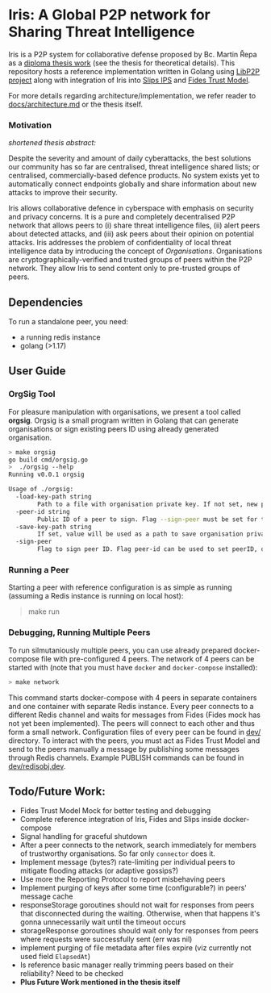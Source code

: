 # Iris: A Global P2P network for Sharing Threat Intelligence

Iris is a P2P system for collaborative defense proposed by Bc. Martin Řepa as a [diploma thesis work](https://www.stratosphereips.org/thesis-projects-list/2022/3/12/global-permissionless-p2p-system-for-sharing-distributed-threat-intelligence) (see  the thesis for theoretical details).
This repository hosts a reference implementation written in Golang using [LibP2P project](https://github.com/libp2p) along with integration of Iris
into [Slips IPS](https://github.com/draliii/StratosphereLinuxIPS) and [Fides Trust Model](https://github.com/lukasforst/fides). 

For more details regarding architecture/implementation, we refer reader to [docs/architecture.md](docs/architecture.md) or the thesis itself.

### Motivation 

_shortened thesis abstract:_

Despite the severity and amount of daily cyberattacks, the best solutions our community has so far are
centralised, threat intelligence shared lists; or centralised, commercially-based defence products.
No system exists yet to automatically connect endpoints globally and share information about new attacks
to improve their security. 

Iris allows collaborative defence in cyberspace with emphasis on security and privacy concerns.
It is a pure and completely decentralised P2P network that allows peers to (i) share threat intelligence
files, (ii) alert peers about detected attacks, and (iii) ask peers about their opinion on potential
attacks. Iris addresses the problem of confidentiality of local threat intelligence data by
introducing the concept of _Organisations_. Organisations are cryptographically-verified and
trusted groups of peers within the P2P network. They allow Iris to send content only
to pre-trusted groups of peers.

## Dependencies

To run a standalone peer, you need:
* a running redis instance
* golang (>1.17)

## User Guide

### OrgSig Tool

For pleasure manipulation with organisations, we present a tool called **orgsig**. Orgsig is a small program written in Golang
that can generate organisations or sign existing peers ID using already generated organisation.

```bash
> make orgsig 
go build cmd/orgsig.go
>  ./orgsig --help
Running v0.0.1 orgsig

Usage of ./orgsig:
  -load-key-path string
    	Path to a file with organisation private key. If not set, new private-key is generated.
  -peer-id string
    	Public ID of a peer to sign. Flag --sign-peer must be set for this option to be valid.
  -save-key-path string
    	If set, value will be used as a path to save organisation private-key.
  -sign-peer
    	Flag to sign peer ID. Flag peer-id can be used to set peerID, otherwise, cli will ask. The signature will be printed to stdout.
```


### Running a Peer

Starting a peer with reference configuration is as simple as running (assuming a Redis instance is running on local host):

> make run

### Debugging, Running Multiple Peers

To run silmutaniously multiple peers, you can use already prepared docker-compose file with pre-configured 4 peers.
The network of 4 peers can be started with (note that you must have `docker` and `docker-compose` installed):

```bash
> make network
```

This command starts docker-compose with 4 peers in separate containers and one container with separate Redis instance. 
Every peer connects to a different Redis channel and waits for messages from Fides (Fides mock has not yet been implemented). 
The peers will connect to each other and thus form a small network. 
Configuration files of every peer can be found in [dev/](dev) directory. 
To interact with the peers, you must act as Fides Trust Model and send to the peers manually a message by publishing some 
messages through Redis channels. Example PUBLISH commands can be found in [dev/redisobj.dev](dev/redisobj.dev).


## Todo/Future Work:
* Fides Trust Model Mock for better testing and debugging
* Complete reference integration of Iris, Fides and Slips inside docker-compose
* Signal handling for graceful shutdown
* After a peer connects to the network, search immediately for members of trustworthy organisations. So far only `connector` does it.
* Implement message (bytes?) rate-limiting per individual peers to mitigate flooding attacks (or adaptive gossips?)
* Use more the Reporting Protocol to report misbehaving peers
* Implement purging of keys after some time (configurable?) in peers' message cache
* responseStorage goroutines should not wait for responses from peers that disconnected during the waiting. Otherwise,
when that happens it's gonna unnecessarily wait until the timeout occurs
* storageResponse goroutines should wait only for responses from peers where requests were successfully sent (err was nil)
* implement purging of file metadata after files expire (viz currently not used field `ElapsedAt`)
* Is reference basic manager really trimming peers based on their reliability? Need to be checked
* **Plus Future Work mentioned in the thesis itself** 